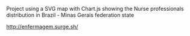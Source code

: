 Project using a SVG map with Chart.js showing the Nurse professionals distribution in Brazil - Minas Gerais federation state
   
http://enfermagem.surge.sh/
